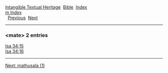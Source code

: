 [Intangible Textual Heritage](../../index)  [Bible](../index) 
[Index](index)   
[m Index](_m_)  
  [Previous](c07194)  [Next](c07196) 

------------------------------------------------------------------------

### &lt;mate&gt; 2 entries

[Isa 34:15](../kjv/isa034.htm#015)  
[Isa 34:16](../kjv/isa034.htm#016)  

------------------------------------------------------------------------

[Next: mathusala (1)](c07196)
